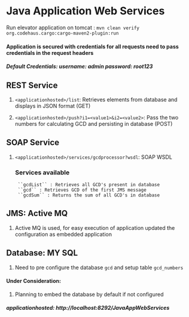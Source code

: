 # Java Application Web Services

Run elevator application on tomcat :
``
mvn clean verify org.codehaus.cargo:cargo-maven2-plugin:run
``

#### Application is secured with credentials for all requests need to pass credentials in the request headers
##### Default Credentials: username: admin password: root123

## REST Service
1. ``<applicationhosted>/list``: Retrieves elements from database and displays in JSON format (GET) 

2. ``<applicationhosted>/push?i1=<value1>&i2=<value2>``: Pass the two numbers for calculating GCD and persisting in database (POST)

## SOAP Service

1. ``<applicationhosted>/services/gcdprocessor?wsdl``: SOAP WSDL

	### Services available
		``gcdList`` : Retrieves all GCD's present in database
		``gcd`` : Retrieves GCD of the first JMS message 
		``gcdSum`` : Returns the sum of all GCD's in database

## JMS: Active MQ

1. Active MQ is used, for easy execution of application updated the configuration as embedded application

## Database: MY SQL

1. Need to pre configure the database ``gcd`` and setup table ``gcd_numbers``

#### Under Consideration:

1. Planning to embed the database by default if not configured

##### applicationhosted: http://localhost:8292/JavaAppWebServices
